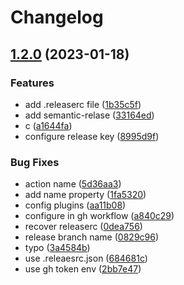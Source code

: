 # Changelog

## [1.2.0](https://github.com/ijin/releases/compare/v1.1.0...v1.2.0) (2023-01-18)


### Features

* add .releaserc file ([1b35c5f](https://github.com/ijin/releases/commit/1b35c5ff679979efea52fc2473a6129ee3694baf))
* add semantic-relase ([33164ed](https://github.com/ijin/releases/commit/33164edefd95af3d9aa0ac845304a7ac8cf01020))
* c ([a1644fa](https://github.com/ijin/releases/commit/a1644fae9769b9eb8f0272a0614deaeea2ed7383))
* configure release key ([8995d9f](https://github.com/ijin/releases/commit/8995d9f25bd8d08fbf9631e580e2d497fb324cf5))


### Bug Fixes

* action name ([5d36aa3](https://github.com/ijin/releases/commit/5d36aa349e4e03f40203ddafb87135658a60f41b))
* add name property ([1fa5320](https://github.com/ijin/releases/commit/1fa532068f05a86725954ff9ebceb08d41760e2d))
* config plugins ([aa11b08](https://github.com/ijin/releases/commit/aa11b08ff2e57cfd8a1620c7334754e1302d6422))
* configure in gh workflow ([a840c29](https://github.com/ijin/releases/commit/a840c2973c453aa3653d5b291644fa4338488190))
* recover releaserc ([0dea756](https://github.com/ijin/releases/commit/0dea75625cbc5e310627face23849249b7a7c310))
* release branch name ([0829c96](https://github.com/ijin/releases/commit/0829c9686c73491a17cb6ec5cd5c58bf100d0e4c))
* typo ([3a4584b](https://github.com/ijin/releases/commit/3a4584bae220dde794dd7d52bfc2135a59d5f27d))
* use .releaesrc.json ([684681c](https://github.com/ijin/releases/commit/684681c8791ac09c0841e08caf71f7ea26fabdb5))
* use gh token env ([2bb7e47](https://github.com/ijin/releases/commit/2bb7e47f6de7e58b88ca0d570b756104c8b19ff0))
